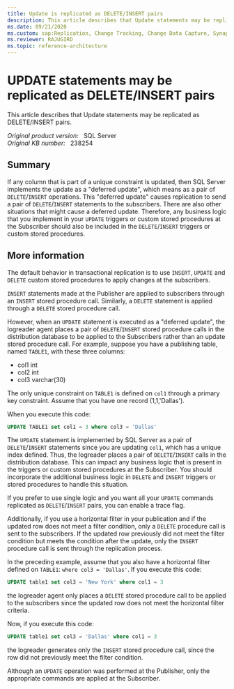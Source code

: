 ```yaml
---
title: Update is replicated as DELETE/INSERT pairs
description: This article describes that Update statements may be replicated as DELETE/INSERT pairs.
ms.date: 09/21/2020
ms.custom: sap:Replication, Change Tracking, Change Data Capture, Synapse Link
ms.reviewer: RAJUGIRD
ms.topic: reference-architecture
---
```

# UPDATE statements may be replicated as DELETE/INSERT pairs

This article describes that Update statements may be replicated as DELETE/INSERT pairs.

_Original product version:_ &nbsp; SQL Server  
_Original KB number:_ &nbsp; 238254

## Summary

If any column that is part of a unique constraint is updated, then SQL Server implements the update as a "deferred update", which means as a pair of `DELETE`/`INSERT` operations. This "deferred update" causes replication to send a pair of `DELETE`/`INSERT` statements to the subscribers. There are also other situations that might cause a deferred update. Therefore, any business logic that you implement in your `UPDATE` triggers or custom stored procedures at the Subscriber should also be included in the `DELETE`/`INSERT` triggers or custom stored procedures.

## More information

The default behavior in transactional replication is to use `INSERT`, `UPDATE` and `DELETE` custom stored procedures to apply changes at the subscribers.

`INSERT` statements made at the Publisher are applied to subscribers through an `INSERT` stored procedure call. Similarly, a `DELETE` statement is applied through a `DELETE` stored procedure call.

However, when an `UPDATE` statement is executed as a "deferred update", the logreader agent places a pair of `DELETE`/`INSERT` stored procedure calls in the distribution database to be applied to the Subscribers rather than an update stored procedure call. For example, suppose you have a publishing table, named `TABLE1`, with these three columns:

- col1 int
- col2 int
- col3 varchar(30)

The only unique constraint on `TABLE1` is defined on `col1` through a primary key constraint. Assume that you have one record (1,1,'Dallas').

When you execute this code:

```sql
UPDATE TABLE1 set col1 = 3 where col3 = 'Dallas'
```

The `UPDATE` statement is implemented by SQL Server as a pair of `DELETE`/`INSERT` statements since you are updating `col1`, which has a unique index defined. Thus, the logreader places a pair of `DELETE`/`INSERT` calls in the distribution database. This can impact any business logic that is present in the triggers or custom stored procedures at the Subscriber. You should incorporate the additional business logic in `DELETE` and `INSERT` triggers or stored procedures to handle this situation.

If you prefer to use single logic and you want all your `UPDATE` commands replicated as `DELETE`/`INSERT` pairs, you can enable a trace flag.

Additionally, if you use a horizontal filter in your publication and if the updated row does not meet a filter condition, only a `DELETE` procedure call is sent to the subscribers. If the updated row previously did not meet the filter condition but meets the condition after the update, only the `INSERT` procedure call is sent through the replication process.

In the preceding example, assume that you also have a horizontal filter defined on `TABLE1`: `where col3 = 'Dallas'`. If you execute this code:

```sql
UPDATE table1 set col3 = 'New York' where col1 = 3
```

the logreader agent only places a `DELETE` stored procedure call to be applied to the subscribers since the updated row does not meet the horizontal filter criteria.

Now, if you execute this code:

```sql
UPDATE table1 set col3 = 'Dallas' where col1 = 3
```

the logreader generates only the `INSERT` stored procedure call, since the row did not previously meet the filter condition.

Although an `UPDATE` operation was performed at the Publisher, only the appropriate commands are applied at the Subscriber.
